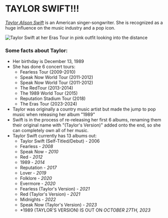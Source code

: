 # **TAYLOR SWIFT!!!**
[*Taylor Alison Swift*](https://www.taylorswift.com/) is an American singer-songwriter. She is recognized as a huge influence on the music industry and a pop icon. 

![Taylor Swift at her Eras Tour in  pink outfit looking into the distance](https://www.google.com/url?sa=i&url=https%3A%2F%2Fwww.hollywoodreporter.com%2Fnews%2Fmusic-news%2Ftaylor-swift-reveals-speak-now-re-recorded-album-1235481366%2F&psig=AOvVaw12apj5uDbsppnTNbhQMv7P&ust=1695973377007000&source=images&cd=vfe&opi=89978449&ved=0CA4QjRxqFwoTCOjGnLbnzIEDFQAAAAAdAAAAABAE)

### Some facts about Taylor:
+ Her birthday is December 13, 1989
+ She has done 6 concert tours: 
  + Fearless Tour (2009-2010)
  + Speak Now World Tour (2011-2012)
  + Speak Now World Tour (2011-2012)
  + The RedTour (2013-2014)
  + The 1989 World Tour (2015)
  + Reputation Stadium Tour (2018)
  + The Eras Tour (2023-2024)
+ Taylor was originally a country music artist but made the jump to pop music when releasing her album "1989"
+ Swift is in the process of re-releasing her first 6 albums, renaming them their original name with "(Taylor's Version)" added onto the end, so she can completely own all of her music.
+ Taylor Swift currently has 13 albums out:
  + Taylor Swift (Self-Titled/Debut) - 2006
  + Fearless - *2008*
  + Speak Now - *2010*
  + Red - *2012*
  + 1989 - *2014*
  + Reputation - *2017*
  + Lover - *2019*
  + Folklore - *2020*
  + Evermore - *2020*
  + Fearless (Taylor's Version) - *2021*
  + Red (Taylor's Version) - *2021*
  + Midnights - *2022*
  + Speak Now (Taylor's Version) - *2023*
  + *1989 (TAYLOR'S VERSION) IS OUT ON *OCTOBER 27TH, 2023*
